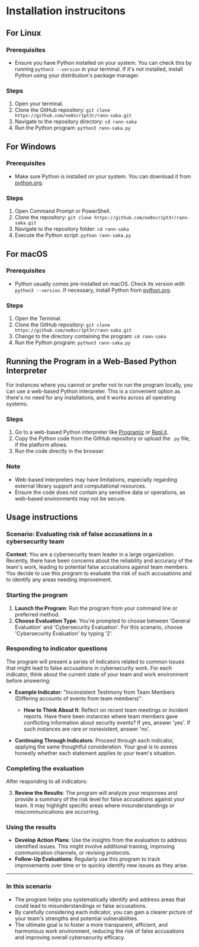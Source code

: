 # Installation instrucitons

## For Linux

### Prerequisites
- Ensure you have Python installed on your system. You can check this by running `python3 --version` in your terminal. If it's not installed, install Python using your distribution's package manager.

### Steps
1. Open your terminal.
2. Clone the GitHub repository: `git clone https://github.com/ne0scr1pt3r/rann-saka.git`
3. Navigate to the repository directory: `cd rann-saka`
4. Run the Python program: `python3 rann-saka.py`

## For Windows

### Prerequisites
- Make sure Python is installed on your system. You can download it from [python.org](https://www.python.org/downloads/).

### Steps
1. Open Command Prompt or PowerShell.
2. Clone the repository: `git clone https://github.com/ne0scr1pt3r/rann-saka.git`
3. Navigate to the repository folder: `cd rann-saka`
4. Execute the Python script: `python rann-saka.py`

## For macOS

### Prerequisites
- Python usually comes pre-installed on macOS. Check its version with `python3 --version`. If necessary, install Python from [python.org](https://www.python.org/downloads/).

### Steps
1. Open the Terminal.
2. Clone the GitHub repository: `git clone https://github.com/ne0scr1pt3r/rann-saka.git`
3. Change to the directory containing the program: `cd rann-saka`
4. Run the Python program: `python3 rann-saka.py`

## Running the Program in a Web-Based Python Interpreter

For instances where you cannot or prefer not to run the program locally, you can use a web-based Python interpreter. This is a convenient option as there's no need for any installations, and it works across all operating systems.

### Steps
1. Go to a web-based Python interpreter like [Programiz](https://www.programiz.com/python-programming/online-compiler/) or [Repl.it](https://repl.it/).
2. Copy the Python code from the GitHub repository or upload the `.py` file, if the platform allows.
3. Run the code directly in the browser.

### Note
- Web-based interpreters may have limitations, especially regarding external library support and computational resources.
- Ensure the code does not contain any sensitive data or operations, as web-based environments may not be secure.

## Usage instructions 

### Scenario: Evaluating risk of false accusations in a cybersecurity team
**Context**: You are a cybersecurity team leader in a large organization. Recently, there have been concerns about the reliability and accuracy of the team's work, leading to potential false accusations against team members. You decide to use this program to evaluate the risk of such accusations and to identify any areas needing improvement.

### Starting the program
1. **Launch the Program**: Run the program from your command line or preferred method.
2. **Choose Evaluation Type**: You're prompted to choose between 'General Evaluation' and 'Cybersecurity Evaluation'. For this scenario, choose 'Cybersecurity Evaluation' by typing '2'.

### Responding to indicator questions
The program will present a series of indicators related to common issues that might lead to false accusations in cybersecurity work. For each indicator, think about the current state of your team and work environment before answering:

- **Example Indicator**: "Inconsistent Testimony from Team Members (Differing accounts of events from team members)": 
    - **How to Think About It**: Reflect on recent team meetings or incident reports. Have there been instances where team members gave conflicting information about security events? If yes, answer 'yes'. If such instances are rare or nonexistent, answer 'no'.

- **Continuing Through Indicators**: Proceed through each indicator, applying the same thoughtful consideration. Your goal is to assess honestly whether each statement applies to your team's situation.

### Completing the evaluation
After responding to all indicators:

3. **Review the Results**: The program will analyze your responses and provide a summary of the risk level for false accusations against your team. It may highlight specific areas where misunderstandings or miscommunications are occurring.

### Using the results
- **Develop Action Plans**: Use the insights from the evaluation to address identified issues. This might involve additional training, improving communication channels, or revising protocols.
- **Follow-Up Evaluations**: Regularly use this program to track improvements over time or to quickly identify new issues as they arise.

---

### In this scenario
- The program helps you systematically identify and address areas that could lead to misunderstandings or false accusations.
- By carefully considering each indicator, you can gain a clearer picture of your team's strengths and potential vulnerabilities.
- The ultimate goal is to foster a more transparent, efficient, and harmonious work environment, reducing the risk of false accusations and improving overall cybersecurity efficacy.
